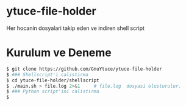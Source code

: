 # ytuce-file-holder
Her hocanin dosyalari takip eden ve indiren shell script

# Kurulum ve Deneme

```bash
$ git clone https://github.com/GnuYtuce/ytuce-file-holder
$ ### Shellscript'i calistirma
$ cd ytuce-file-holder/shellscript
$ ./main.sh > file.log 2>&1     # file.log  dosyasi olusturulur.
$ ### Python script'ini calistirma
$
```
